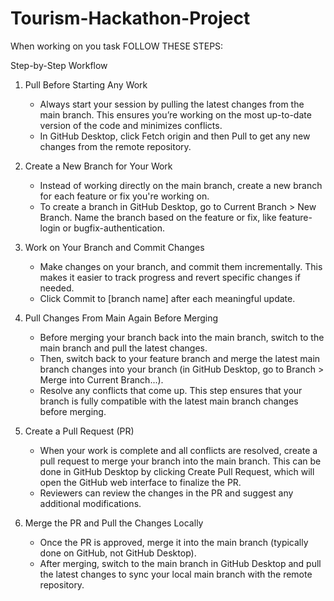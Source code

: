 # Tourism-Hackathon-Project
When working on you task FOLLOW THESE STEPS:

Step-by-Step Workflow

1) Pull Before Starting Any Work
    - Always start your session by pulling the latest changes from the main branch. This ensures you’re working on the most up-to-date version of the code and minimizes conflicts.
    - In GitHub Desktop, click Fetch origin and then Pull to get any new changes from the remote repository.

2) Create a New Branch for Your Work
    - Instead of working directly on the main branch, create a new branch for each feature or fix you're working on.
    - To create a branch in GitHub Desktop, go to Current Branch > New Branch. Name the branch based on the feature or fix, like feature-login or bugfix-authentication.
    
3) Work on Your Branch and Commit Changes
    - Make changes on your branch, and commit them incrementally. This makes it easier to track progress and revert specific changes if needed.
    - Click Commit to [branch name] after each meaningful update.
  
4) Pull Changes From Main Again Before Merging
    - Before merging your branch back into the main branch, switch to the main branch and pull the latest changes.
    - Then, switch back to your feature branch and merge the latest main branch changes into your branch (in GitHub Desktop, go to Branch > Merge into Current Branch...).
    - Resolve any conflicts that come up. This step ensures that your branch is fully compatible with the latest main branch changes before merging.

5) Create a Pull Request (PR)
    - When your work is complete and all conflicts are resolved, create a pull request to merge your branch into the main branch. This can be done in GitHub Desktop by clicking Create Pull Request, which will open the GitHub web interface to finalize the PR.
    - Reviewers can review the changes in the PR and suggest any additional modifications.
  
6) Merge the PR and Pull the Changes Locally
    - Once the PR is approved, merge it into the main branch (typically done on GitHub, not GitHub Desktop).
    - After merging, switch to the main branch in GitHub Desktop and pull the latest changes to sync your local main branch with the remote repository.
